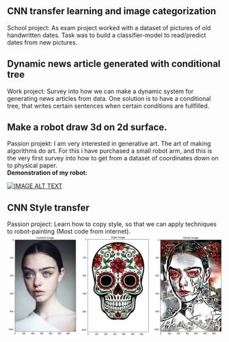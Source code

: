 ## CNN transfer learning and image categorization 
School project: As exam project worked with a dataset of pictures of old handwritten dates. Task was to build a classifier-model to read/predict dates from new pictures.

## Dynamic news article generated with conditional tree
Work project: Survey into how we can make a dynamic system for generating news articles from data.
One solution is to have a conditional tree, that writes certain sentences when certain conditions are fullfilled.

## Make a robot draw 3d on 2d surface.
Passion projekt: I am very interested in generative art. The art of making algorithms do art. For this i have purchased a small robot arm, and
this is the very first survey into how to get from a dataset of coordinates down on to physical paper.
<br>
<b>Demonstration of my robot:</b>

[![IMAGE ALT TEXT](http://img.youtube.com/vi/IIEznpPxKdE/0.jpg)](http://www.youtube.com/watch?v=IIEznpPxKdE "Video Title")

## CNN Style transfer
Passion project: Learn how to copy style, so that we can apply techniques to robot-painting (Most code from internet).
<img src="cnn-style-transfer/skull-lady.png" align="left" />

